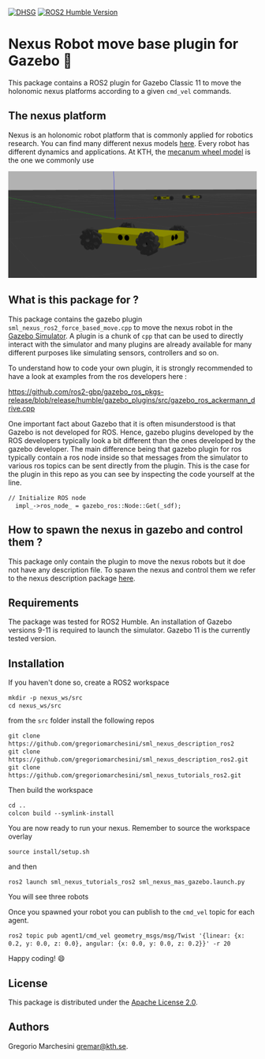 [![DHSG](https://img.shields.io/badge/KTH-DHSG-green)](https://www.example.com/dhsg) [![ROS2 Humble Version](https://img.shields.io/badge/ROS2-Humble-orange)](https://www.example.com/ros2)






# Nexus Robot move base plugin for Gazebo :robot:

This package contains a ROS2 plugin for Gazebo Classic 11 to move the holonomic nexus platforms according to a given `cmd_vel` commands. 

## The nexus platform
Nexus is an holonomic robot platform that is commonly applied for robotics research. You can find many different nexus models [here](https://www.nexusrobot.com/product/product-category/robot-kits). Every robot has different dynamics and applications. At KTH, the [mecanum wheel model](https://www.nexusrobot.com/product/4wd-mecanum-wheel-mobile-arduino-robotics-car-10011.html) is the one we commonly use



![Alt text](resources/nexus.png?raw=true "Title")

## What is this package for ?
This package contains the gazebo plugin `sml_nexus_ros2_force_based_move.cpp` to move the nexus robot in the [Gazebo Simulator](https://classic.gazebosim.org/). A plugin is a chunk of `cpp` that can be used to directly interact with the simulator and many plugins are already available for many different purposes like simulating sensors, controllers and so on. 

To understand how to code your own plugin, it is strongly recommended to have a look at examples from the ros developers here : 

https://github.com/ros2-gbp/gazebo_ros_pkgs-release/blob/release/humble/gazebo_plugins/src/gazebo_ros_ackermann_drive.cpp

One important fact about Gazebo that it is often misunderstood is that Gazebo is not developed for ROS. Hence, gazebo plugins developed by the ROS developers typically look a bit different than the ones developed by the gazebo developer. The main difference being that gazebo plugin for ros typically contain a ros node inside so that messages from the simulator to various ros topics can be sent directly from the plugin. This is the case for the plugin in this repo as you can see by inspecting the code yourself at the line.

```
// Initialize ROS node
  impl_->ros_node_ = gazebo_ros::Node::Get(_sdf);
```

## How to spawn the nexus in gazebo and control them ?
This package only contain the plugin to move the nexus robots but it doe not have any description file. To spawn the nexus and control them we refer to the nexus description package [here](https://github.com/gregoriomarchesini/sml_nexus_description_ros2). 


## Requirements
The package was tested for ROS2 Humble. An installation of Gazebo versions 9-11 is required to launch the simulator. Gazebo 11 is the currently tested version.


## Installation 

If you haven't done so, create a ROS2 workspace 

```
mkdir -p nexus_ws/src
cd nexus_ws/src
```
from the `src` folder install the following repos

```
git clone https://github.com/gregoriomarchesini/sml_nexus_description_ros2
git clone https://github.com/gregoriomarchesini/sml_nexus_description_ros2.git
git clone https://github.com/gregoriomarchesini/sml_nexus_tutorials_ros2.git
```

Then build the workspace 

```
cd ..
colcon build --symlink-install
```
You are now ready to run your nexus. Remember to source the workspace overlay 

```
source install/setup.sh
```
and then 
```
ros2 launch sml_nexus_tutorials_ros2 sml_nexus_mas_gazebo.launch.py
```

You will see three robots 


Once you spawned your robot you can publish to the `cmd_vel` topic for each agent.

```
ros2 topic pub agent1/cmd_vel geometry_msgs/msg/Twist '{linear: {x: 0.2, y: 0.0, z: 0.0}, angular: {x: 0.0, y: 0.0, z: 0.2}}' -r 20
```


Happy coding! :smile:


## License

This package is distributed under the [Apache License 2.0](LICENSE).

## Authors

Gregorio Marchesini [gremar@kth.se](mailto:gremar@kth.se).
